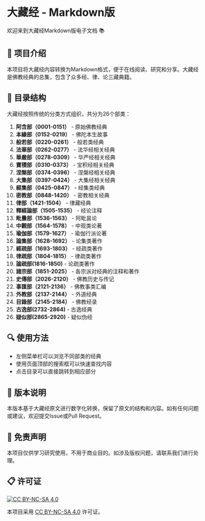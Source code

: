 # 大藏经 - Markdown版

欢迎来到大藏经Markdown版电子文档 📚

## 📖 项目介绍

本项目将大藏经内容转换为Markdown格式，便于在线阅读、研究和分享。大藏经是佛教经典的总集，包含了众多经、律、论三藏典籍。

## 📑 目录结构

大藏经按照传统的分类方式组织，共分为26个部类：

1. **阿含部（0001-0151）** - 原始佛教经典
2. **本緣部（0152-0219）** - 佛陀本生故事
3. **般若部（0220-0261）** - 般若类经典
4. **法華部（0262-0277）** - 法华经相关经典
5. **華嚴部（0278-0309）** - 华严经相关经典
6. **寶積部（0310-0373）** - 宝积经相关经典
7. **涅槃部（0374-0396）** - 涅槃经相关经典
8. **大集部（0397-0424）** - 大集经相关经典
9. **經集部（0425-0847）** - 经集类经典
10. **密教部（0848-1420）** - 密教相关经典
11. **律部（1421-1504）** - 律藏经典
12. **釋經論部（1505-1535）** - 经论注释
13. **毗曇部（1536-1563）** - 阿毗昙论
14. **中觀部（1564-1578）** - 中观类论著
15. **瑜伽部（1579-1627）** - 瑜伽行派论著
16. **論集部（1628-1692）** - 论集类著作
17. **經疏部（1693-1803）** - 经疏类著作
18. **律疏部（1804-1815）** - 律疏类著作
19. **論疏部(1816-1850)** - 论疏类著作
20. **諸宗部（1851-2025）** - 各宗派对经典的注释和著作
21. **史傳部（2026-2120）** - 佛教历史与传记
22. **事匯部（2121-2136）** - 佛教事类汇编
23. **外教部（2137-2144）** - 外道经典
24. **目錄部（2145-2184）** - 佛教经录
25. **古逸部(2732-2864)** - 古逸经典
26. **疑似部(2865-2920)** - 疑似伪经

## 🔍 使用方法

- 左侧菜单栏可以浏览不同部类的经典
- 使用页面顶部的搜索框可以快速查找内容
- 点击目录可以直接跳转到相应部分

## 📝 版本说明

本版本基于大藏经原文进行数字化转换，保留了原文的结构和内容。如有任何问题或建议，欢迎提交Issue或Pull Request。

## 🙏 免责声明

本项目仅供学习研究使用，不用于商业目的。如涉及版权问题，请联系我们进行处理。

## 📋 许可证

[![CC BY-NC-SA 4.0](https://img.shields.io/badge/License-CC%20BY--NC--SA%204.0-lightgrey.svg)](https://creativecommons.org/licenses/by-nc-sa/4.0/)

本项目采用 [CC BY-NC-SA 4.0](https://creativecommons.org/licenses/by-nc-sa/4.0/) 许可证。